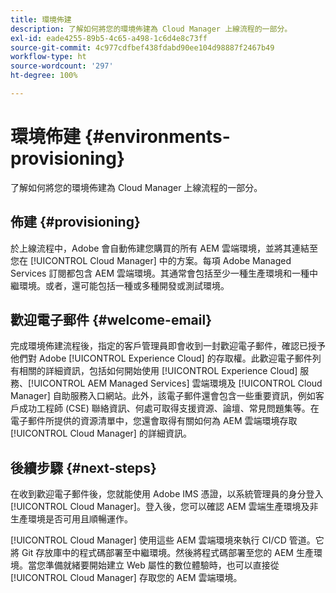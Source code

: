 ```yaml
---
title: 環境佈建
description: 了解如何將您的環境佈建為 Cloud Manager 上線流程的一部分。
exl-id: eade4255-89b5-4c65-a498-1c6d4e8c73ff
source-git-commit: 4c977cdfbef438fdabd90ee104d98887f2467b49
workflow-type: ht
source-wordcount: '297'
ht-degree: 100%

---
```



# 環境佈建 {#environments-provisioning}

了解如何將您的環境佈建為 Cloud Manager 上線流程的一部分。

## 佈建 {#provisioning}

於上線流程中，Adobe 會自動佈建您購買的所有 AEM 雲端環境，並將其連結至您在 [!UICONTROL Cloud Manager] 中的方案。每項 Adobe Managed Services 訂閱都包含 AEM 雲端環境。其通常會包括至少一種生產環境和一種中繼環境。或者，還可能包括一種或多種開發或測試環境。

## 歡迎電子郵件 {#welcome-email}

完成環境佈建流程後，指定的客戶管理員即會收到一封歡迎電子郵件，確認已授予他們對 Adobe [!UICONTROL Experience Cloud] 的存取權。此歡迎電子郵件列有相關的詳細資訊，包括如何開始使用 [!UICONTROL Experience Cloud] 服務、[!UICONTROL AEM Managed Services] 雲端環境及 [!UICONTROL Cloud Manager] 自助服務入口網站。此外，該電子郵件還會包含一些重要資訊，例如客戶成功工程師 (CSE) 聯絡資訊、何處可取得支援資源、論壇、常見問題集等。在電子郵件所提供的資源清單中，您還會取得有關如何為 AEM 雲端環境存取 [!UICONTROL Cloud Manager] 的詳細資訊。

## 後續步驟 {#next-steps}

在收到歡迎電子郵件後，您就能使用 Adobe IMS 憑證，以系統管理員的身分登入 [!UICONTROL Cloud Manager]。登入後，您可以確認 AEM 雲端生產環境及非生產環境是否可用且順暢運作。

[!UICONTROL Cloud Manager] 使用這些 AEM 雲端環境來執行 CI/CD 管道。它將 Git 存放庫中的程式碼部署至中繼環境。然後將程式碼部署至您的 AEM 生產環境。當您準備就緒要開始建立 Web 屬性的數位體驗時，也可以直接從 [!UICONTROL Cloud Manager] 存取您的 AEM 雲端環境。
